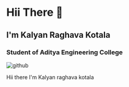 # Hii There 👋

## I'm Kalyan Raghava Kotala
### Student of Aditya Engineering College

![github](https://img.shields.io/badge/GitHub-000000?style=for-the-badge&logo=GitHub&logoColor=white)

 
Hii there I'm Kalyan raghava kotala
